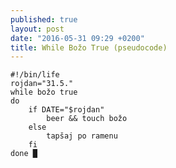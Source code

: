 ```yaml
---
published: true
layout: post
date: "2016-05-31 09:29 +0200"
title: While Božo True (pseudocode)
---
```

    #!/bin/life
    rojdan="31.5."
    while božo true 
    do
	    if DATE="$rojdan"
            beer && touch božo
        else
            tapšaj po ramenu
        fi
    done █ 
